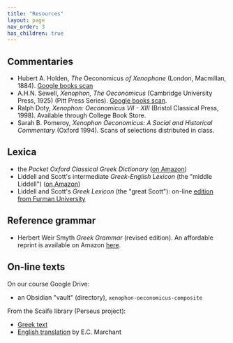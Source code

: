 ```yaml
---
title: "Resources"
layout: page
nav_order: 3
has_children: true
---
```




## Commentaries

- Hubert A. Holden, *The* Oeconomicus *of Xenophone* (London, Macmillan, 1884).  [Google books scan](https://neelsmith.github.io/greek213/Oeconomicus-Holden.pdf)
- A.H.N. Sewell, *Xenophon, The Oeconomicus* (Cambridge University Press, 1925) (Pitt Press Series).  [Google books scan](https://neelsmith.github.io/greek213/Oeconomicus-Sewell.pdf).
- Ralph Doty, *Xenophon: Oeconomicus VII - XIII* (Bristol Classical Press, 1998). Available through College Book Store.
- Sarah B. Pomeroy, *Xenophon Oeconomicus: A Social and Historical Commentary* (Oxford 1994). Scans of selections distributed in class.


## Lexica

- the *Pocket Oxford Classical Greek Dictionary* ([on Amazon](https://www.amazon.com/Pocket-Oxford-Classical-Greek-Dictionary/dp/0198605129/ref=sr_1_1?keywords=pocket+oxford+classical+greek+dictionary&qid=1683130295&sprefix=pocket+oxford+classical%2Caps%2C80&sr=8-1))
-  Liddell and Scott's intermediate *Greek-English Lexicon* (the "middle Liddell")  ([on Amazon](https://www.amazon.com/Liddell-Scotts-Greek-English-Lexicon-English/dp/1843560267/ref=sr_1_4?crid=3OJ5L7WUIF1JD&keywords=greek+lexicon&qid=1676554005&sprefix=greek+lexicon%2Caps%2C147&sr=8-4))
- Liddell and Scott's *Greek Lexicon* (the "great Scott"): on-line [edition from Furman University](http://folio2.furman.edu/lsj/)

## Reference grammar

- Herbert Weir Smyth *Greek Grammar* (revised edition). An affordable reprint is available on Amazon [here](https://www.amazon.com/Greek-Grammar-Revised-Herbert-Smyth/dp/1614275238/ref=sr_1_1?crid=12T0UCQ2CW6EZ&keywords=Smyth+Greek+grammar&qid=1683223315&sprefix=smyth+greek+grammar%2Caps%2C82&sr=8-1).

## On-line texts

On our course Google Drive: 

- an Obsidian "vault" (directory), `xenophon-oeconomicus-composite`

From the Scaife library (Perseus project):

- [Greek text](https://scaife.perseus.org/reader/urn:cts:greekLit:tlg0032.tlg003.perseus-grc2:1.1-1.2/)
- [English translation](https://scaife.perseus.org/reader/urn:cts:greekLit:tlg0032.tlg003.perseus-eng2:1.1-1.2/) by E.C. Marchant
